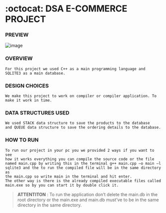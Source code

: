 # :octocat: DSA E-COMMERCE PROJECT 
### PREVIEW
![image](https://i.ibb.co/LC2tVcV/Capture.png)

### OVERVIEW
```
For this project we used C++ as a main programming language and 
SQLITE3 as a main database.
```
### DESIGN CHOICES
```
We make this project to work on compiler or compiler application. To
make it work in time.
```
### DATA STRUCTURES USED
```
We used STACK data structure to save the products to the database
and QUEUE data structure to save the ordering details to the database.
```
### HOW TO RUN 
```
To run our project in your pc you we provided 2 ways if you want to see 
how it works everything you can compile the source code or the file 
named main.cpp by writing this in the terminal g++ main.cpp –o main –l 
sqlite3 and the to run the compiled file will be in the same directory as 
the main.cpp so write main in the terminal and hit enter.
The other way is there is the already compiled executable files called 
main.exe so by you can start it by double click it.
```
> **ATTENTITON** : To run the application don’t delete the main.db in the root directory or the main.exe and main.db must’ve to be in the same directory in the same directory.
